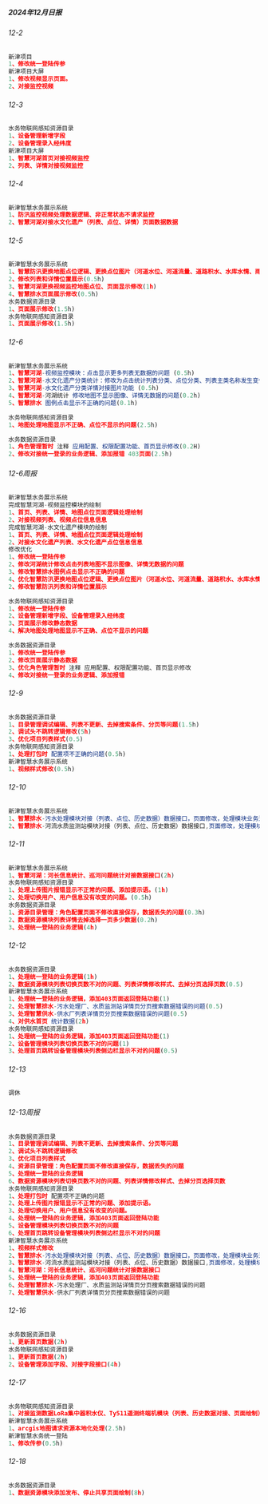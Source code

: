 <!--
 * @Description: 
 * @Version: 2.0
 * @Autor: GXY
 * @Date: 2024-11-01 11:37:26
 * @LastEditors: GXY
 * @LastEditTime: 2024-12-18 14:35:20
-->
##### 2024年12月日报

###### 12-2
```js
新津项目
1、修改统一登陆传参
新津项目大屏
1、修改视频显示页面。
2、对接监控视频

```
###### 12-3
```js
水务物联网感知资源目录
1、设备管理新增字段
2、设备管理录入经纬度
新津项目大屏
1、智慧河湖首页对接视频监控
2、列表、详情对接视频监控

```
###### 12-4
```js
新津智慧水务展示系统
1、防汛监控视频处理数据逻辑、非正常状态不请求监控
2、智慧河湖对接水文化遗产（列表、点位、详情）页面数据数据

```

###### 12-5
```js
新津智慧水务展示系统
1、智慧防汛更换地图点位逻辑、更换点位图片（河道水位、河道流量、道路积水、水库水情、雨量分布）图标 (3h)
2、修改列表和详情位置展示(0.5h)
3、智慧河湖更换视频监控地图点位、页面显示修改(1h)
4、智慧排水页面展示修改(0.5h)
水务数据资源目录
1、页面展示修改(1.5h)
水务物联网感知资源目录
1、页面展示修改(1.5h)

```
###### 12-6
```js
新津智慧水务展示系统
1、智慧河湖-视频监控模块：点击显示更多列表无数据的问题 (0.5h)
2、智慧河湖-水文化遗产分类统计：修改为点击统计列表分类、点位分类、列表主类名称发生变化列表和点位同步更新变化 (1.5h)
3、智慧河湖-水文化遗产分类详情对接图片功能 (0.5h)
4、智慧河湖-河湖统计 修改地图不显示图像、详情无数据的问题(0.2h)
5、智慧排水 图例点击显示不正确的问题(0.1h)

水务物联网感知资源目录
1、地图处理地图显示不正确、点位不显示的问题(2.5h)

水务数据资源目录
1、角色管理暂时 注释 应用配置、权限配置功能、首页显示修改(0.2H)
2、修改对接统一登录的业务逻辑、添加报错 403页面(2.5h)
```

###### 12-6周报
```js
新津智慧水务展示系统
完成智慧河湖-视频监控模块的绘制
1、首页、列表、详情、地图点位页面逻辑处理绘制
2、对接视频列表、视频点位信息信息
完成智慧河湖-水文化遗产模块的绘制
1、首页、列表、详情、地图点位页面逻辑处理绘制
2、对接水文化遗产列表、水文化遗产点位信息信息
修改优化
1、修改统一登陆传参
2、修改河湖统计修改点击列表地图不显示图像、详情无数据的问题
3、修改智慧排水图例点击显示不正确的问题
4、优化智慧防汛更换地图点位逻辑、更换点位图片（河道水位、河道流量、道路积水、水库水情、雨量分布）图标
2、修改智慧防汛列表和详情位置展示

水务物联网感知资源目录
1、修改统一登陆传参
2、设备管理新增字段、设备管理录入经纬度
3、页面展示修改静态数据
4、解决地图处理地图显示不正确、点位不显示的问题

水务数据资源目录
1、修改统一登陆传参
2、修改页面展示静态数据
3、优化角色管理暂时 注释 应用配置、权限配置功能、首页显示修改
4、修改对接统一登录的业务逻辑、添加报错
```

###### 12-9
```js
水务数据资源目录
1、目录管理调试编辑、列表不更新、去掉搜索条件、分页等问题(1.5h)
2、调试头不跳转逻辑修改(5h)
3、优化项目列表样式(0.5)
水务物联网感知资源目录
1、处理打包时 配置项不正确的问题(0.5h)
新津智慧水务展示系统
1、视频样式修改(0.5h)
```

###### 12-10
```js
新津智慧水务展示系统
1、智慧排水-污水处理模块对接（列表、点位、历史数据）数据接口，页面修改，处理模块业务逻辑(点位图层显示隐藏、点位点击等)(4h)
2、智慧排水-河流水质监测站模块对接（列表、点位、历史数据）数据接口,页面修改，处理模块业务逻辑(点位图层显示隐藏、点位点击等)(4h)
```

###### 12-11
```js
新津智慧水务展示系统
1、智慧河湖：河长信息统计、巡河问题统计对接数据接口(2h)
水务物联网感知资源目录
1、处理上传图片报错显示不正常的问题、添加提示语。(1h)
2、处理切换用户、用户信息没有改变的问题。(0.5h)
水务数据资源目录
1、资源目录管理：角色配置页面不修改直接保存，数据丢失的问题(0.3h)
2、数据资源模块列表详情去掉选择一页多少数据(0.2h)
3、处理统一登陆的业务逻辑(4h)
```
###### 12-12
```js
水务数据资源目录
1、处理统一登陆的业务逻辑(1h)
2、数据资源模块列表切换页数不对的问题、列表详情修改样式、去掉分页选择页数(0.5)
新津智慧水务展示系统
1、处理统一登陆的业务逻辑，添加403页面返回登陆功能(1)
2、处理智慧排水-污水处理厂、水质监测站详情页分页搜索数据错误的问题(0.5)
3、处理智慧供水-供水厂列表详情页分页搜索数据错误的问题(0.5)
4、对供水首页 统计数据(2h)
水务物联网感知资源目录
1、处理统一登陆的业务逻辑，添加403页面返回登陆功能(1)
2、设备管理模块列表切换页数不对的问题(1)
3、处理首页跳转设备管理模块列表侧边栏显示不对的问题(0.5)
```
###### 12-13
```js
调休
```
###### 12-13周报
```js
水务数据资源目录
1、目录管理调试编辑、列表不更新、去掉搜索条件、分页等问题
2、调试头不跳转逻辑修改
3、优化项目列表样式
4、资源目录管理：角色配置页面不修改直接保存，数据丢失的问题
5、处理统一登陆的业务逻辑
6、数据资源模块列表切换页数不对的问题、列表详情修改样式、去掉分页选择页数
水务物联网感知资源目录
1、处理打包时 配置项不正确的问题
2、处理上传图片报错显示不正常的问题、添加提示语。
3、处理切换用户、用户信息没有改变的问题。
4、处理统一登陆的业务逻辑，添加403页面返回登陆功能
5、设备管理模块列表切换页数不对的问题
6、处理首页跳转设备管理模块列表侧边栏显示不对的问题
新津智慧水务展示系统
1、视频样式修改
2、智慧排水-污水处理模块对接（列表、点位、历史数据）数据接口，页面修改，处理模块业务逻辑(点位图层显示隐藏、点位点击等)
3、智慧排水-河流水质监测站模块对接（列表、点位、历史数据）数据接口,页面修改，处理模块业务逻辑(点位图层显示隐藏、点位点击等)
4、智慧河湖：河长信息统计、巡河问题统计对接数据接口
5、处理统一登陆的业务逻辑，添加403页面返回登陆功能
6、处理智慧排水-污水处理厂、水质监测站详情页分页搜索数据错误的问题
7、处理智慧供水-供水厂列表详情页分页搜索数据错误的问题
```

###### 12-16
```js
水务数据资源目录
1、更新首页数据(2h)
水务物联网感知资源目录
1、更新首页数据(2h)
2、设备管理添加字段、对接字段接口(4h)
```

###### 12-17
```js
水务物联网感知资源目录
1、对接监测数据LoRa集中器积水仪、Ty511遥测终端机模块（列表、历史数据对接、页面绘制）（5h）
新津智慧水务展示系统
1、arcgis地图请求资源本地化处理(2.5h)
新津智慧水务统一登陆
1、修改传参(0.5h)
```

###### 12-18
```js
水务数据资源目录
1、数据资源模块添加发布、停止共享页面绘制(8h)
```